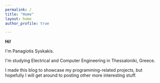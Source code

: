 ```yaml
---
permalink: /
title: "Home"
layout: home
author_profile: true

---
```


**Hi!**

I'm Panagiotis Syskakis.

I'm studying Electrical and Computer Engineering in Thessaloniki, Greece.

I made this blog to showcase my programming-related projects, but hopefully I will get around to posting other more interesting stuff.